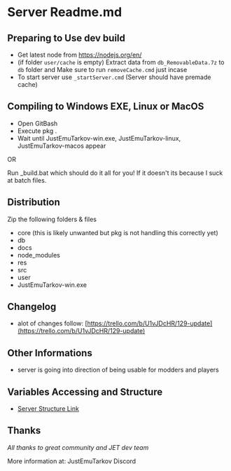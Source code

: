 # Server Readme.md
  
## Preparing to Use dev build
  
- Get latest node from https://nodejs.org/en/
- (if folder `user/cache` is empty) Extract data from `db_RemovableData.7z` to `db` folder and Make sure to run `removeCache.cmd` just incase
- To start server use `_startServer.cmd` (Server should have premade cache)  

## Compiling to Windows EXE, Linux or MacOS
- Open GitBash 
- Execute pkg .
- Wait until JustEmuTarkov-win.exe, JustEmuTarkov-linux, JustEmuTarkov-macos appear

OR

Run _build.bat which should do it all for you! If it doesn't its because I suck at batch files.

## Distribution
Zip the following folders & files
- core (this is likely unwanted but pkg is not handling this correctly yet)
- db
- docs
- node_modules
- res
- src
- user 
- JustEmuTarkov-win.exe

## Changelog
- alot of changes follow: [https://trello.com/b/U1vJDcHR/129-update](https://trello.com/b/U1vJDcHR/129-update)

## Other Informations
- server is going into direction of being usable for modders and players

## Variables Accessing and Structure  
- [Server Structure Link](https://git.justemutarkov.eu/JustEmuTarkov/Server_Documentation/src/master/ServerStructure.json)  

## Thanks
_All thanks to great community and JET dev team_

More information at: JustEmuTarkov Discord
